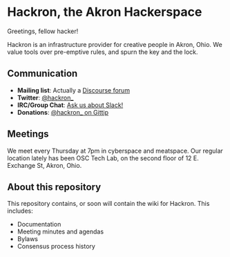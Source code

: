 Hackron, the Akron Hackerspace
==============================

Greetings, fellow hacker!

Hackron is an infrastructure provider for creative people in Akron, Ohio. We
value tools over pre-emptive rules, and spurn the key and the lock.

Communication
-------------

* **Mailing list**: Actually a [Discourse forum](http://discuss.hackron.org)
* **Twitter**: [@hackron_](https://twitter.com/hackron_)
* **IRC/Group Chat**: [Ask us about Slack!](http://discuss.hackron.org/t/keeping-in-touch/11)
* **Donations**: [@hackron\_ on Gittip](http://gittip.com/hackron_)

Meetings
--------

We meet every Thursday at 7pm in cyberspace and meatspace. Our regular location
lately has been OSC Tech Lab, on the second floor of 12 E. Exchange St, Akron,
Ohio.

About this repository
---------------------

This repository contains, or soon will contain the wiki for Hackron. This includes:

* Documentation
* Meeting minutes and agendas
* Bylaws
* Consensus process history
